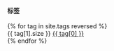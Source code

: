 <div class="list-group">
	<div class="list-group-item">
		<h4 class="list-group-item-heading">标签</h4>
	</div>
	{% for tag in site.tags reversed %}
	<div class="list-group-item">
		<span class="badge">{{ tag[1].size }}</span>
		<a href="/pages.html#{{ tag[0] }}-ref">{{ tag[0] }}</a>
	</div>
	{% endfor %}
</div>
